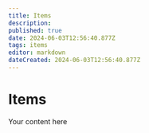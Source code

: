 ```yaml
---
title: Items
description: 
published: true
date: 2024-06-03T12:56:40.877Z
tags: items
editor: markdown
dateCreated: 2024-06-03T12:56:40.877Z
---
```


# Items
Your content here